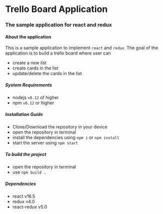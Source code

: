 # Trello Board Application
### The sample application for react and redux

#### About the application
This is a sample application to implement `react` and `redux`. The goal of the application is to build a trello board where user can
- create a new list
- create cards in the list
- update/delete the cards in the list

##### System Requirements
- nodejs ` v8.12 ` of higher
- npm ` v6.12 ` or higher

##### Installation Guide
- Clone/Download the repository in your device
- open the repository in terminal
- install the dependencies using ` npm i ` or ` npm install `
- start the server using `npm start`

##### To build the project
- open the repository in terminal
- use ` npm build . `

##### Dependencies
- react v16.5
- redux v4.0
- react-redux v5.0